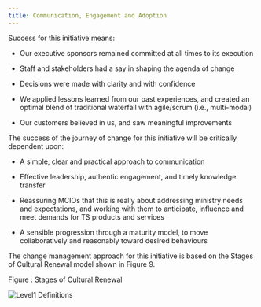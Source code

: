 ```yaml
---
title: Communication, Engagement and Adoption
---
```


Success for this initiative means:

* Our executive sponsors remained committed at all times to its execution

* Staff and stakeholders had a say in shaping the agenda of change

* Decisions were made with clarity and with confidence

* We applied lessons learned from our past experiences, and created an optimal blend of traditional waterfall with agile/scrum (i.e., multi-modal)

* Our customers believed in us, and saw meaningful improvements

The success of the journey of change for this initiative will be critically dependent upon:

* A simple, clear and practical approach to communication

* Effective leadership, authentic engagement, and timely knowledge transfer

* Reassuring MCIOs that this is really about addressing ministry needs and expectations, and working with them to anticipate, influence and meet demands for TS products and services

* A sensible progression through a maturity model, to move collaboratively and reasonably toward desired behaviours

The change management approach for this initiative is based on the Stages of Cultural Renewal model shown in Figure 9.

Figure : Stages of Cultural Renewal

<img src="{{site.baseurl}}/images/StagesOfCulturalRenewal.png" alt="Level1 Definitions">
